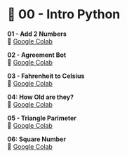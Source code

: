 # 📜 00 - Intro Python

   **01 - Add 2 Numbers**  
🔗 [Google Colab](https://colab.research.google.com/drive/17UUsuhpnGbRBrlo4EZKgBAukobiMGTj2#scrollTo=CtwbqfC_U86l&line=1&uniqifier=1)  

   **02 - Agreement Bot**  
🔗 [Google Colab](https://colab.research.google.com/drive/1LOgmW-z6rutLYGaEUiC2uPQDh8HccsCj#scrollTo=vHdD6j_YRkAN&line=1&uniqifier=1)  

   **03 - Fahrenheit to Celsius**  
🔗 [Google Colab](https://colab.research.google.com/drive/1imK23fp7r7rNy3Hib80STV3tJE87r_mC#scrollTo=JqqVRzeBmSE8&line=1&uniqifier=1)

   **04: How Old are they?**  
🔗 [Google Colab](https://colab.research.google.com/drive/1NLTwYrltI5xvIDdvf1bMlPE09MxiR2Kh#scrollTo=tw-ESPYFqwB7&line=1&uniqifier=1)

   **05 - Triangle Parimeter**  
🔗 [Google Colab](https://colab.research.google.com/drive/1ouMaWqMaPxI9X0v9SzF_0FVP3djLnxOm#scrollTo=7U35OxPMs2kO&line=1&uniqifier=1)

   **06: Square Number**  
🔗 [Google Colab](https://colab.research.google.com/drive/1jpZ21dxNRTWgxBTQa2MmZrj4OqtUh1dK#scrollTo=jvBoVv0v0hx6&line=1&uniqifier=1)

